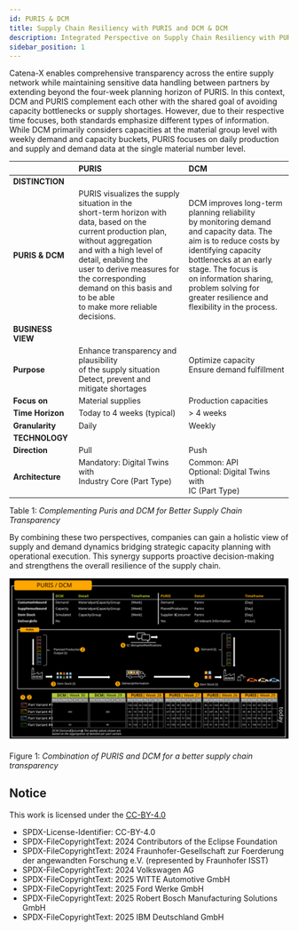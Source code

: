 ```yaml
---
id: PURIS & DCM
title: Supply Chain Resiliency with PURIS and DCM & DCM
description: Integrated Perspective on Supply Chain Resiliency with PURIS and DCM & DCM
sidebar_position: 1
---
```


Catena-X enables comprehensive transparency across the entire supply network while maintaining sensitive data handling between partners by extending beyond the four-week planning horizon of PURIS.
In this context, DCM and PURIS complement each other with the shared goal of avoiding capacity bottlenecks or supply shortages.
However, due to their respective time focuses, both standards emphasize different types of information. While DCM primarily considers capacities at the material group level with weekly demand and capacity buckets, PURIS focuses on daily production and supply and demand data at the single material number level.

|                   | PURIS                                                                                                                                                                                                                                                                                  | DCM                                                                                                                                                                                                                                                                                                   |
| :---------------- | :------------------------------------------------------------------------------------------------------------------------------------------------------------------------------------------------------------------------------------------------------------------------------------- | :---------------------------------------------------------------------------------------------------------------------------------------------------------------------------------------------------------------------------------------------------------------------------------------------------- |
| **DISTINCTION**   |                                                                                                                                                                                                                                                                                        |                                                                                                                                                                                                                                                                                                       |
| **PURIS & DCM**   | PURIS visualizes the supply situation in the<br/>short-term horizon with data, based on the <br/>current production plan, without aggregation<br/> and with a high level of detail, enabling the <br/> user to derive measures for the corresponding<br/> demand on this basis and to be able <br/>to make more reliable decisions. | DCM improves long-term planning reliability<br/>by monitoring demand and capacity data. The<br/>aim is to reduce costs by identifying capacity<br/>bottlenecks at an early stage. The focus is<br/>on information sharing, problem solving for<br/>greater resilience and flexibility in the process. |
| **BUSINESS VIEW** |                                                                                                                                                                                                                                                                                        |                                                                                                                                                                                                                                                                                                       |
| **Purpose**       | Enhance transparency and plausibility<br/>of the supply situation<br/>Detect, prevent and mitigate shortages                                                                                                                                                                               | Optimize capacity<br/>Ensure demand fulfillment<br/><br/>                                                                                                                                                                                                                                             |
| **Focus on**      | Material supplies                                                                                                                                                                                                                                                                      | Production capacities                                                                                                                                                                                                                                                                                 |
| **Time Horizon**  | Today to 4 weeks (typical)                                                                                                                                                                                                                                                             | > 4 weeks                                                                                                                                                                                                                                                                                             |
| **Granularity**   | Daily                                                                                                                                                                                                                                                                                  | Weekly                                                                                                                                                                                                                                                                                                |
| **TECHNOLOGY**    |                                                                                                                                                                                                                                                                                        |                                                                                                                                                                                                                                                                                                       |
| **Direction**     | Pull                                                                                                                                                                                                                                                                                   | Push                                                                                                                                                                                                                                                                                                  |
| **Architecture**  | Mandatory: Digital Twins with<br/>Industry Core (Part Type)<br/><br/>                                                                                                                                                                                                                  | Common: API<br/>Optional: Digital Twins with<br/>IC (Part Type)                                                                                                                                                                                                                                       |

Table 1: *Complementing Puris and DCM for Better Supply Chain Transparency*

By combining these two perspectives, companies can gain a holistic view of supply and demand dynamics bridging strategic capacity planning with operational execution. This synergy supports proactive decision-making and strengthens the overall resilience of the supply chain.

![puris-dcm-integrated-application](../../assets/puris-dcm-integrated-application.svg)

Figure 1: *Combination of PURIS and DCM for a better supply chain transparency*

## Notice

This work is licensed under the [CC-BY-4.0](https://creativecommons.org/licenses/by/4.0/legalcode)

- SPDX-License-Identifier: CC-BY-4.0  
- SPDX-FileCopyrightText: 2024 Contributors of the Eclipse Foundation  
- SPDX-FileCopyrightText: 2024 Fraunhofer-Gesellschaft zur Foerderung der angewandten Forschung e.V. (represented by Fraunhofer ISST)  
- SPDX-FileCopyrightText: 2024 Volkswagen AG  
- SPDX-FileCopyrightText: 2025 WITTE Automotive GmbH  
- SPDX-FileCopyrightText: 2025 Ford Werke GmbH  
- SPDX-FileCopyrightText: 2025 Robert Bosch Manufacturing Solutions GmbH  
- SPDX-FileCopyrightText: 2025 IBM Deutschland GmbH  
